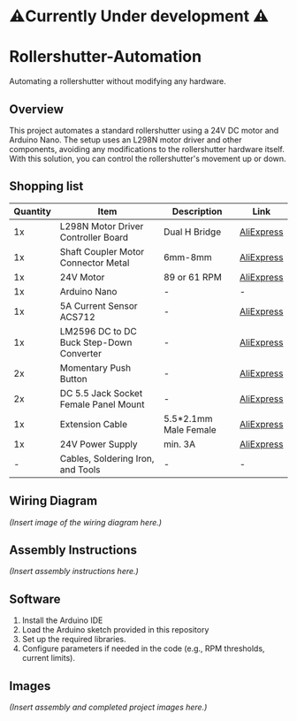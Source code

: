# ⚠️Currently Under development ⚠️

# Rollershutter-Automation
Automating a rollershutter without modifying any hardware.

## Overview
This project automates a standard rollershutter using a 24V DC motor and Arduino Nano. The setup uses an L298N motor driver and other components, avoiding any modifications to the rollershutter hardware itself. With this solution, you can control the rollershutter's movement up or down.

## Shopping list

| Quantity | Item                                            | Description                        | Link                                                                                     |
|----------|-------------------------------------------------|------------------------------------|------------------------------------------------------------------------------------------|
| 1x       | L298N Motor Driver Controller Board             | Dual H Bridge                      | [AliExpress](https://www.aliexpress.com/item/32392774289.html)                           |
| 1x       | Shaft Coupler Motor Connector Metal             | 6mm-8mm                            | [AliExpress](https://www.aliexpress.com/item/1005006439187397.html)                      |
| 1x       | 24V Motor                                       | 89 or 61 RPM                       | [AliExpress](https://www.aliexpress.com/item/1005006213976997.html)                      |
| 1x       | Arduino Nano                                    | -                                  | -                                                                                        |
| 1x       | 5A Current Sensor ACS712                        | -                                  | [AliExpress](https://www.aliexpress.com/item/1005006295370922.html)                      |
| 1x       | LM2596 DC to DC Buck Step-Down Converter        | -                                  | [AliExpress](https://www.aliexpress.com/item/1005004904872120.html)                      |
| 2x       | Momentary Push Button                           | -                                  | [AliExpress](https://www.aliexpress.com/item/4000770263087.html)                         |
| 2x       | DC 5.5 Jack Socket Female Panel Mount           | -                                  | [AliExpress](https://www.aliexpress.com/item/33024989135.html)                           |
| 1x       | Extension Cable                                 | 5.5*2.1mm Male Female              | [AliExpress](https://www.aliexpress.com/item/4001209455142.html)                         |
| 1x       | 24V Power Supply                                | min. 3A                            | [AliExpress](https://www.aliexpress.com/item/4001209455142.html)                         |
| -        | Cables, Soldering Iron, and Tools               | -                                  | -                                                                                        |

## Wiring Diagram

_(Insert image of the wiring diagram here.)_

## Assembly Instructions


_(Insert assembly instructions here.)_

## Software

1. Install the Arduino IDE
2. Load the Arduino sketch provided in this repository
3. Set up the required libraries.
4. Configure parameters if needed in the code (e.g., RPM thresholds, current limits).

## Images

_(Insert assembly and completed project images here.)_
